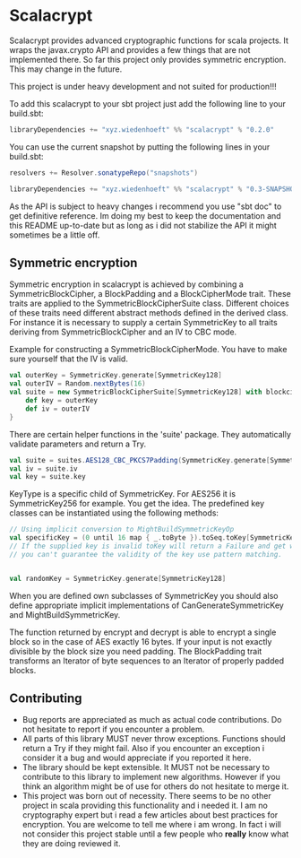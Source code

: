 Scalacrypt
==========

Scalacrypt provides advanced cryptographic functions for scala projects. It wraps the
javax.crypto API and provides a few things that are not implemented there. So far
this project only provides symmetric encryption. This may change in the future.

This project is under heavy development and not suited for production!!!

To add this scalacrypt to your sbt project just add the following line to your build.sbt:

```scala
libraryDependencies += "xyz.wiedenhoeft" %% "scalacrypt" % "0.2.0"
```

You can use the current snapshot by putting the following lines in your build.sbt:

```scala
resolvers += Resolver.sonatypeRepo("snapshots")

libraryDependencies += "xyz.wiedenhoeft" %% "scalacrypt" % "0.3-SNAPSHOT"
```

As the API is subject to heavy changes i recommend you use "sbt doc" to get definitive reference.
Im doing my best to keep the documentation and this README up-to-date but as long as i did not
stabilize the API it might sometimes be a little off.

Symmetric encryption
--------------------

Symmetric encryption in scalacrypt is achieved by combining a SymmetricBlockCipher, a BlockPadding and a BlockCipherMode trait.
These traits are applied to the SymmetricBlockCipherSuite class. Different choices of these traits need different abstract methods
defined in the derived class. For instance it is necessary to supply a certain SymmetricKey to all traits deriving from
SymmetricBlockCipher and an IV to CBC mode.

Example for constructing a SymmetricBlockCipherMode. You have to make sure yourself that the IV is valid.
```scala
val outerKey = SymmetricKey.generate[SymmetricKey128]
val outerIV = Random.nextBytes(16)
val suite = new SymmetricBlockCipherSuite[SymmetricKey128] with blockciphers.AES128 with modes.CBC with paddings.PKCS7Padding {
	def key = outerKey
	def iv = outerIV
}
```

There are certain helper functions in the 'suite' package. They automatically validate parameters and return a Try.

```scala
val suite = suites.AES128_CBC_PKCS7Padding(SymmetricKey.generate[SymmetricKey128], None).get
val iv = suite.iv
val key = suite.key
```

KeyType is a specific child of SymmetricKey. For AES256 it is SymmetricKey256 for example.
You get the idea. The predefined key classes can be instantiated using the following
methods:

```scala
// Using implicit conversion to MightBuildSymmetricKeyOp
val specificKey = (0 until 16 map { _.toByte }).toSeq.toKey[SymmetricKey128].get
// If the supplied key is invalid toKey will return a Failure and get will throw. When
// you can't guarantee the validity of the key use pattern matching.


val randomKey = SymmetricKey.generate[SymmetricKey128]
```

When you are defined own subclasses of SymmetricKey you should also define appropriate implicit implementations of CanGenerateSymmetricKey
and MightBuildSymmetricKey.

The function returned by encrypt and decrypt is able to encrypt a single block so in the case of AES exactly 16 bytes. If your input is not
exactly divisible by the block size you need padding. The BlockPadding trait transforms an Iterator of byte sequences to an Iterator of
properly padded blocks.

Contributing
------------

* Bug reports are appreciated as much as actual code contributions. Do not hesitate to report if you encounter a problem.
* All parts of this library MUST never throw exceptions. Functions should return a Try if they might fail. Also if you encounter an exception i consider it a bug and would appreciate if you reported it here.
* The library should be kept extensible. It MUST not be necessary to contribute to this library to implement new algorithms. However if you think an algorithm might be of use for others do not hesitate to merge it.
* This project was born out of necessity. There seems to be no other project in scala providing this functionality and i needed it. I am no cryptography expert but i read a few articles about best practices for encryption. You are welcome to tell me where i am wrong. In fact i will not consider this project stable until a few people who **really** know what they are doing reviewed it.
